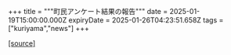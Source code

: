 +++
title = """町民アンケート結果の報告"""
date = 2025-01-19T15:00:00.000Z
expiryDate = 2025-01-26T04:23:51.658Z
tags = ["kuriyama","news"]
+++


[[source]](https://www.town.kuriyama.hokkaido.jp/soshiki/44/29938.html)
